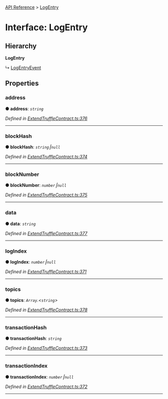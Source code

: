 [API Reference](../README.md) > [LogEntry](../interfaces/LogEntry.md)



# Interface: LogEntry

## Hierarchy

**LogEntry**

↳  [LogEntryEvent](LogEntryEvent.md)









## Properties
<a id="address"></a>

###  address

**●  address**:  *`string`* 

*Defined in [ExtendTruffleContract.ts:376](https://github.com/daostack/arc.js/blob/caacbb2/lib/ExtendTruffleContract.ts#L376)*





___

<a id="blockHash"></a>

###  blockHash

**●  blockHash**:  *`string`⎮`null`* 

*Defined in [ExtendTruffleContract.ts:374](https://github.com/daostack/arc.js/blob/caacbb2/lib/ExtendTruffleContract.ts#L374)*





___

<a id="blockNumber"></a>

###  blockNumber

**●  blockNumber**:  *`number`⎮`null`* 

*Defined in [ExtendTruffleContract.ts:375](https://github.com/daostack/arc.js/blob/caacbb2/lib/ExtendTruffleContract.ts#L375)*





___

<a id="data"></a>

###  data

**●  data**:  *`string`* 

*Defined in [ExtendTruffleContract.ts:377](https://github.com/daostack/arc.js/blob/caacbb2/lib/ExtendTruffleContract.ts#L377)*





___

<a id="logIndex"></a>

###  logIndex

**●  logIndex**:  *`number`⎮`null`* 

*Defined in [ExtendTruffleContract.ts:371](https://github.com/daostack/arc.js/blob/caacbb2/lib/ExtendTruffleContract.ts#L371)*





___

<a id="topics"></a>

###  topics

**●  topics**:  *`Array`.<`string`>* 

*Defined in [ExtendTruffleContract.ts:378](https://github.com/daostack/arc.js/blob/caacbb2/lib/ExtendTruffleContract.ts#L378)*





___

<a id="transactionHash"></a>

###  transactionHash

**●  transactionHash**:  *`string`* 

*Defined in [ExtendTruffleContract.ts:373](https://github.com/daostack/arc.js/blob/caacbb2/lib/ExtendTruffleContract.ts#L373)*





___

<a id="transactionIndex"></a>

###  transactionIndex

**●  transactionIndex**:  *`number`⎮`null`* 

*Defined in [ExtendTruffleContract.ts:372](https://github.com/daostack/arc.js/blob/caacbb2/lib/ExtendTruffleContract.ts#L372)*





___


